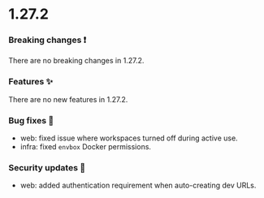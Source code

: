 # 1.27.2

### Breaking changes ❗

There are no breaking changes in 1.27.2.

### Features ✨

There are no new features in 1.27.2.

### Bug fixes 🐛

- web: fixed issue where workspaces turned off during active use.
- infra: fixed `envbox` Docker permissions.

### Security updates 🔐

- web: added authentication requirement when auto-creating dev URLs.
